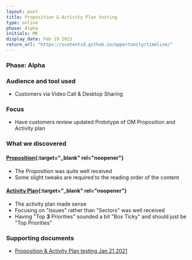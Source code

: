 ```yaml
---
layout: post
title: Proposition & Activity Plan testing
type: online
phase: Alpha
initials: MK
display_date: Feb 19 2021
return_url: "https://scotentsd.github.io/opportunity/timeline/"
---
```

### Phase: Alpha

### Audience and tool used
- Customers via Video Call & Desktop Sharing

### Focus
- Have customers review updated Prototype of OM Proposition and Activity plan

### What we discovered
#### [Proposition](https://cd2qdj.axshare.com/#id=8pdqr7&p=general_project_opp_support){:target="_blank" rel="noopener"}
- The Proposition was quite well received
- Some slight tweaks are required to the reading order of the content

#### [Activity Plan](https://scotentsd.github.io/testing/Activity.pdf){:target="_blank" rel="noopener"}
- The activity plan made sense
- Focusing on "Issues" rather than "Sectors" was well received
- Having "Top **3** Priorities" sounded a bit "Box Ticky" and should just be "Top Priorities"

### Supporting documents
- [Proposition & Activity Plan testing Jan 21 2021](#)
